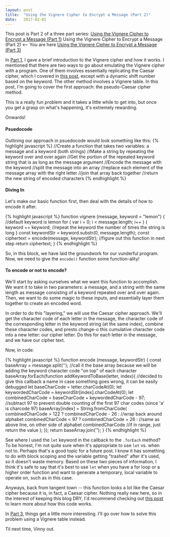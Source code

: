 ```yaml
---
layout: post
title:  "Using the Vignere Cipher to Encrypt a Message (Part 2)"
date:   2017-02-01
---
```

This post is Part 2 of a three part series:
[Using the Vignere Cipher to Encrypt a Message (Part 1)](http://www.vincecampanale.com/blog/2017/01/20/vignere-cipher-part1/)
Using the Vignere Cipher to Encrypt a Message (Part 2) <-- You are here
[Using the Vignere Cipher to Encrypt a Message (Part 3)](http://www.vincecampanale.com/blog/2017/02/06/vignere-cipher-part3/)

In [Part 1](http://www.vincecampanale.com/blog/2017/01/20/vignere-cipher-part1/), I gave a brief introduction to the Vignere cipher and how it works. I mentioned that there are two ways to go about emulating the Vignere cipher with a program. One of them involves essentially replicating the Caesar cipher, which I covered in [this post](http://www.vincecampanale.com/blog/2017/01/20/caesar-cipher/), except with a dynamic shift number based on the keyword. The other method involves a Vignere table. In this post, I'm going to cover the first approach: the pseudo-Caesar cipher method.

This is a really fun problem and it takes a little while to get into, but once you get a grasp on what's happening, it's extremely rewarding.

Onwards!

#### Psuedocode

Outlining our approach in psuedocode would look something like this:
{% highlight javascript %}
//Create a function that takes two variables: a message and a keyword (both strings)
//Make a string by repeating the keyword over and over again
//Get the portion of the repeated keyword string that is as long as the message argument
//Encode the message with the keyword
  //split the message into an array
  //replace each element of the message array with the right letter
  //join that array back together
//return the new string of encoded characters
{% endhighlight %}

#### Diving In

Let's make our basic function first, then deal with the details of how to encode it after.

{% highlight javascript %}
function vignere (message, keyword = "lemon") { //default keyword is lemon
  for ( var i = 0; i < message.length; i++ ) {
    keyword += keyword; //repeat the keyword the number of times the string is long
  }
  const keywordStr = keyword.substr(0, message.length);
  const ciphertext = encode(message, keywordStr); //figure out this function in next step
  return ciphertext;
}
{% endhighlight %}

So, in this block, we have laid the groundwork for our vunderful program. Now, we need to give the `encode()` function some function-ality!

#### To encode or not to encode?

We'll start by asking ourselves what we want this function to accomplish. We want it to take in two parameters: a message, and a string with the same length as message consisting of a keyword repeated over and over again. Then, we want to do some magic to these inputs, and essentially layer them together to create an encoded word.

In order to do this "layering," we will use the Caesar cipher approach. We'll get the character code of each letter in the message, the character code of the corresponding letter in the keyword string (at the same index), combine these character codes, and presto change-o this cumulative character code into a new letter: our cipher letter. Do this for each letter in the message, and we have our cipher text.

Now, in code:

{% highlight javascript %}
function encode (message, keywordStr) {
  const baseArray = message.split(''); //call it the base array because we will be adding the keyword character code "on top" of each character
  baseArray.forEach(function addKeywordToBase(letter, index){ //decided to give this callback a name in case something goes wrong, it can be easily debugged
    let baseCharCode = letter.charCodeAt(0);
    let keywordedCharCode = keywordStr[index].charCodeAt(0);
    let combinedCharCode = baseCharCode + keywordedCharCode - 97; //subtract 97 to prevent double counting of the first 97 char codes (since 'a' is charcode 97)
    baseArray[index] = String.fromCharCode(
      combinedCharCode > 122 ? combinedCharCode - 26 : //wrap back around alphabet
      combinedCharCode < 97  ? combinedCharCode + 26 : //same as above line, on other side of alphabet
      combinedCharCode //if in range, just return the value
    );
  });
  return baseArray.join('');
}
{% endhighlight %}

See where I used the `let` keyword in the callback to the `.forEach` method? To be honest, I'm not quite sure when it's appropriate to use `let` vs. when not to. Perhaps that's a good topic for a future post. I know it has something to do with block scoping and the variable getting "trashed" after it's used, so it doesn't waste memory. Based on these two pieces of information, I think it's safe to say that it's best to use `let` when you have a for loop or a higher order function and want to generate a temporary, local variable to operate on, such as in this case.

Anyways, back from tangent town -- this function looks a lot like the Caesar cipher because it is, in fact, a Caesar cipher. Nothing really new here, so in the interest of keeping this blog DRY, I'd recommend checking out [this post]() to learn more about how this code works.

In [Part 3](http://www.vincecampanale.com/blog/2017/02/06/vignere-cipher-part3/), things get a little more interesting. I'll go over how to solve this problem using a Vignere table instead.

Til next time, Vinny out.
